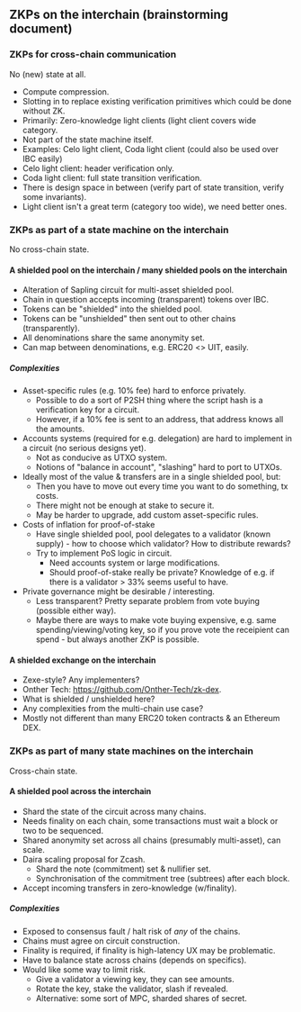 ## ZKPs on the interchain (brainstorming document)

### ZKPs for cross-chain communication

No (new) state at all.

- Compute compression.
- Slotting in to replace existing verification primitives which could be done without ZK.
- Primarily: Zero-knowledge light clients (light client covers wide category.
- Not part of the state machine itself.
- Examples: Celo light client, Coda light client (could also be used over IBC easily)
- Celo light client: header verification only.
- Coda light client: full state transition verification.
- There is design space in between (verify part of state transition, verify some invariants).
- Light client isn't a great term (category too wide), we need better ones.

### ZKPs as part of a state machine on the interchain

No cross-chain state.

#### A shielded pool on the interchain / many shielded pools on the interchain

- Alteration of Sapling circuit for multi-asset shielded pool.
- Chain in question accepts incoming (transparent) tokens over IBC.
- Tokens can be "shielded" into the shielded pool.
- Tokens can be "unshielded" then sent out to other chains (transparently).
- All denominations share the same anonymity set.
- Can map between denominations, e.g. ERC20 <> UIT, easily.

##### Complexities

- Asset-specific rules (e.g. 10% fee) hard to enforce privately.
  - Possible to do a sort of P2SH thing where the script hash is a verification key for a circuit.
  - However, if a 10% fee is sent to an address, that address knows all the amounts.
- Accounts systems (required for e.g. delegation) are hard to implement in a circuit (no serious designs yet).
  - Not as conducive as UTXO system.
  - Notions of "balance in account", "slashing" hard to port to UTXOs.
- Ideally most of the value & transfers are in a single shielded pool, but:
  - Then you have to move out every time you want to do something, tx costs.
  - There might not be enough at stake to secure it.
  - May be harder to upgrade, add custom asset-specific rules.
- Costs of inflation for proof-of-stake
  - Have single shielded pool, pool delegates to a validator (known supply) - how to choose which validator? How to distribute rewards?
  - Try to implement PoS logic in circuit.
    - Need accounts system or large modifications.
    - Should proof-of-stake really be private? Knowledge of e.g. if there is a validator > 33% seems useful to have.
- Private governance might be desirable / interesting.
  - Less transparent? Pretty separate problem from vote buying (possible either way).
  - Maybe there are ways to make vote buying expensive, e.g. same spending/viewing/voting key, so if you prove vote the receipient can spend - but always another ZKP is possible.

#### A shielded exchange on the interchain

- Zexe-style? Any implementers?
- Onther Tech: https://github.com/Onther-Tech/zk-dex.
- What is shielded / unshielded here?
- Any complexities from the multi-chain use case?
- Mostly not different than many ERC20 token contracts & an Ethereum DEX.

### ZKPs as part of many state machines on the interchain

Cross-chain state.

#### A shielded pool across the interchain

- Shard the state of the circuit across many chains.
- Needs finality on each chain, some transactions must wait a block or two to be sequenced.
- Shared anonymity set across all chains (presumably multi-asset), can scale.
- Daira scaling proposal for Zcash.
  - Shard the note (commitment) set & nullifier set.
  - Synchronisation of the commitment tree (subtrees) after each block.
- Accept incoming transfers in zero-knowledge (w/finality).

##### Complexities

- Exposed to consensus fault / halt risk of _any_ of the chains.
- Chains must agree on circuit construction.
- Finality is required, if finality is high-latency UX may be problematic.
- Have to balance state across chains (depends on specifics).
- Would like some way to limit risk.
  - Give a validator a viewing key, they can see amounts.
  - Rotate the key, stake the validator, slash if revealed.
  - Alternative: some sort of MPC, sharded shares of secret.
